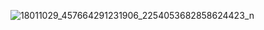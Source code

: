 ![18011029_457664291231906_2254053682858624423_n](https://github.com/chuke190/integRestAPI/assets/127985594/ee4c63cb-ba04-45ff-a9e3-8c27d3443bb7)
